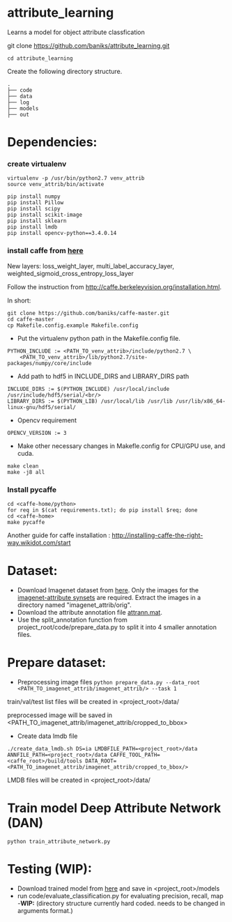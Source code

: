 # attribute_learning
Learns a model for object attribute classfication

git clone https://github.com/baniks/attribute_learning.git

```cd attribute_learning```

Create the following directory structure.
```
.
├── code
├── data
├── log
├── models
├── out
```
# Dependencies:
### create virtualenv
```
virtualenv -p /usr/bin/python2.7 venv_attrib
source venv_attrib/bin/activate

pip install numpy  
pip install Pillow
pip install scipy
pip install scikit-image
pip install sklearn
pip install lmdb
pip install opencv-python==3.4.0.14
```

### install caffe from [here](https://github.com/baniks/caffe-master.git)
New layers: loss_weight_layer, multi_label_accuracy_layer, weighted_sigmoid_cross_entropy_loss_layer

Follow the instruction from http://caffe.berkeleyvision.org/installation.html. 


In short:
```
git clone https://github.com/baniks/caffe-master.git
cd caffe-master
cp Makefile.config.example Makefile.config
```
* Put the virtualenv python path in the Makefile.config file.
```
PYTHON_INCLUDE := <PATH_TO_venv_attrib>/include/python2.7 \
    <PATH_TO_venv_attrib>/lib/python2.7/site-packages/numpy/core/include
```
* Add path to hdf5 in INCLUDE_DIRS and LIBRARY_DIRS path  
```
INCLUDE_DIRS := $(PYTHON_INCLUDE) /usr/local/include /usr/include/hdf5/serial/<br/>
LIBRARY_DIRS := $(PYTHON_LIB) /usr/local/lib /usr/lib /usr/lib/x86_64-linux-gnu/hdf5/serial/ 
```
* Opencv requirement
```
OPENCV_VERSION := 3
```
* Make other necessary changes in Makefle.config for CPU/GPU use, and cuda.
```
make clean
make -j8 all
```

### Install pycaffe 
```
cd <caffe-home/python>
for req in $(cat requirements.txt); do pip install $req; done
cd <caffe-home>
make pycaffe
```

Another guide for caffe installation : http://installing-caffe-the-right-way.wikidot.com/start

# Dataset:
* Download Imagenet dataset from [here](http://image-net.org/index). Only the images for the [imagenet-attribute synsets](http://image-net.org/api/text/imagenet.attributes.obtain_synset_wordlist) are required. Extract the images in a directory named "imagenet_attrib/orig".
* Download the attribute annotation file [attrann.mat](http://image-net.org/download-attributes).
* Use the split_annotation function from project_root/code/prepare_data.py to split it into 4 smaller annotation files.

# Prepare dataset:
* Preprocessing image files
```python prepare_data.py --data_root <PATH_TO_imagenet_attrib/imagenet_attrib/> --task 1```

train/val/test list files will be created in <project_root>/data/

preprocessed image will be saved in <PATH_TO_imagenet_attrib/imagenet_attrib/cropped_to_bbox>

* Create data lmdb file
```
./create_data_lmdb.sh DS=ia LMDBFILE_PATH=<project_root>/data ANNFILE_PATH=<project_root>/data CAFFE_TOOL_PATH=<caffe_root>/build/tools DATA_ROOT=<PATH_TO_imagenet_attrib/imagenet_attrib/cropped_to_bbox/>
```
LMDB files will be created in <project_root>/data/


# Train model Deep Attribute Network (DAN)
```
python train_attribute_network.py
```

# Testing (WIP):

* Download trained model from [here](https://www.dropbox.com/sh/7yqdkrakazgf4kq/AABLrv9tB6eWCYsvfa6noSSNa?dl=0) and save in <project_root>/models
* run code/evaluate_classification.py for evaluating precision, recall, map -**WIP:** (directory structure currently hard coded. needs to be changed in arguments format.)
